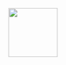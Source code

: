 <div id="header" align="center">
  <img src="https://i.giphy.com/media/v1.Y2lkPTc5MGI3NjExcDg2MWp2YmthZG44cmtkMmY4eTN5cG52cngzYWdsNms0MnAxeHlyYyZlcD12MV9pbnRlcm5hbF9naWZfYnlfaWQmY3Q9Zw/7sApq40JDeByB7rNGW/giphy.gif" width="100"/>
</div>

<!--
**Vergelsky/Vergelsky** is a ✨ _special_ ✨ repository because its `README.md` (this file) appears on your GitHub profile.

Here are some ideas to get you started:

- 🔭 I’m currently working on ...
- 🌱 I’m currently learning ...
- 👯 I’m looking to collaborate on ...
- 🤔 I’m looking for help with ...
- 💬 Ask me about ...
- 📫 How to reach me: ...
- 😄 Pronouns: ...
- ⚡ Fun fact: ...
-->
